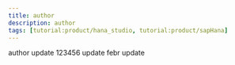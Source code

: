 ```yaml
---
title: author
description: author
tags: [tutorial:product/hana_studio, tutorial:product/sapHana]
---
```

author
update
123456
update
febr update
